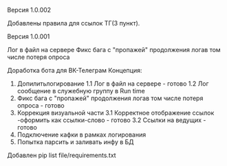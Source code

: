 
Версия 1.0.002

Добавлены правила для ссылок ТГ(3 пункт).

Версия 1.0.001

Лог в файл на сервере
Фикс бага с "пропажей" продолжения логав том числе потеря опроса

Доработка бота для ВК-Телеграм
Концепция:
  1. Допилитьлогирование
     1.1 Лог в файл на сервере - готово
     1.2 Лог сообщение в служебную группу в Run time
  2. Фикс бага с "пропажей" продолжения логав том числе потеря опроса - готово
  3. Коррекция визуальной части
     3.1 Корректное отображение ссылок -оформить как ссылки-слово - готово
     3.2 Ссылки на ведущих - готово
  4. Подключение кафки в рамках логирования
  5. Попытка парсить и заливать инфу в БД


Добавлен pip list 
  file/requirements.txt
